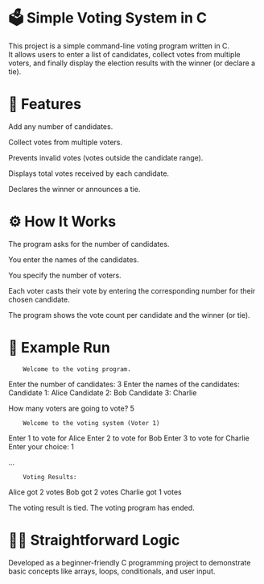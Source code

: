 # 🗳️ Simple Voting System in C

This project is a simple command-line voting program written in C.  
It allows users to enter a list of candidates, collect votes from multiple voters, and finally display the election results with the winner (or declare a tie).  

# 📌 Features

Add any number of candidates.

Collect votes from multiple voters.

Prevents invalid votes (votes outside the candidate range).

Displays total votes received by each candidate.

Declares the winner or announces a tie.

# ⚙️ How It Works

The program asks for the number of candidates.

You enter the names of the candidates.

You specify the number of voters.

Each voter casts their vote by entering the corresponding number for their chosen candidate.  

The program shows the vote count per candidate and the winner (or tie).  

# 🚀 Example Run  

        Welcome to the voting program. 

Enter the number of candidates: 3
Enter the names of the candidates: 
Candidate 1: Alice
Candidate 2: Bob
Candidate 3: Charlie

How many voters are going to vote? 5

        Welcome to the voting system (Voter 1)
Enter 1 to vote for Alice
Enter 2 to vote for Bob
Enter 3 to vote for Charlie
Enter your choice: 1

...

        Voting Results: 
Alice got 2 votes
Bob got 2 votes
Charlie got 1 votes

The voting result is tied.
The voting program has ended.  

# 👨‍💻 Straightforward Logic  

Developed as a beginner-friendly C programming project to demonstrate basic concepts like arrays, loops, conditionals, and user input.  
